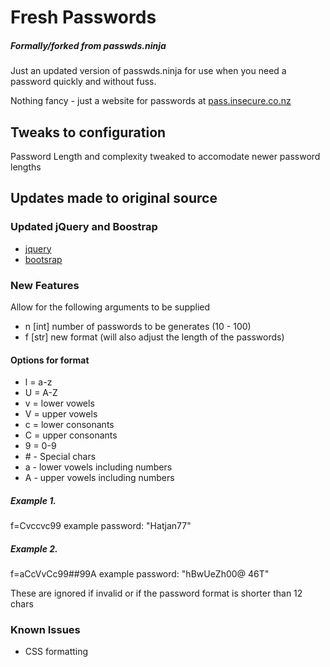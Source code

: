 # Fresh Passwords
##### Formally/forked from passwds.ninja

Just an updated version of passwds.ninja for use when you need a password quickly and without fuss.

Nothing fancy - just a website for passwords at [pass.insecure.co.nz](https://pass.insecure.co.nz)

## Tweaks to configuration
Password Length and complexity tweaked to accomodate newer password lengths 

## Updates made to original source
### Updated jQuery and Boostrap
- [jquery](https://developers.google.com/speed/libraries#jquery)
- [bootsrap](https://getbootstrap.com/docs/3.3/getting-started/)

### New Features
Allow for the following arguments to be supplied
- n [int] number of passwords to be generates (10 - 100)
- f [str] new format (will also adjust the length of the passwords)

#### Options for format

- l = a-z
- U = A-Z
- v = lower vowels
- V = upper vowels
- c = lower consonants
- C = upper consonants
- 9 = 0-9
- \# - Special chars 
- a - lower vowels including numbers
- A - upper vowels including numbers

##### Example 1.

f=Cvccvc99
example password: "Hatjan77"

##### Example 2.
f=aCcVvCc99##99A
example password: "hBwUeZh00@ 46T"

These are ignored if invalid or if the password format is shorter than 12 chars

### Known Issues
- CSS formatting
